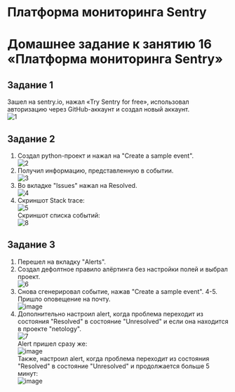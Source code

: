 # Платформа мониторинга Sentry
# Домашнее задание к занятию 16 «Платформа мониторинга Sentry»

## Задание 1
  Зашел на sentry.io, нажал «Try Sentry for free», использовал авторизацию через GitHub-аккаунт и создал новый аккаунт.  
  ![1](https://github.com/Adel-pro/Netology/assets/116494871/83870d52-fc92-42c0-86c6-248d3714b0b9)

## Задание 2
  1. Создал python-проект и нажал на "Create a sample event".  
     ![2](https://github.com/Adel-pro/Netology/assets/116494871/245a239c-c941-4e75-a9d1-951ea6817a7c)
  2. Получил информацию, представленную в событии.  
     ![3](https://github.com/Adel-pro/Netology/assets/116494871/69d4b2fb-2f5f-4605-a6ac-8748bcc72672)
  3. Во вкладке "Issues" нажал на Resolved.  
     ![4](https://github.com/Adel-pro/Netology/assets/116494871/1e33522a-36e5-4b40-9a0b-a5200ec58327)
  4. Скриншот Stack trace:  
     ![5](https://github.com/Adel-pro/Netology/assets/116494871/1d1f50bc-403b-4afe-b462-c88edda5039f)  
     Скриншот списка событий:  
     ![8](https://github.com/Adel-pro/Netology/assets/116494871/2cba899e-8662-4c11-8ebb-33562d62eb58)

## Задание 3
  1. Перешел на вкладку "Alerts".
  2. Создал дефолтное правило алёртинга без настройки полей и выбрал проект.  
     ![6](https://github.com/Adel-pro/Netology/assets/116494871/a532ee5b-741b-4577-a34a-d1cbce84b24a)
  3. Снова сгенерировал событие, нажав "Create a sample event".
  4-5. Пришло оповещение на почту.  
     ![image](https://github.com/Adel-pro/Netology/assets/116494871/c655cb54-a568-43a5-b48a-3e9888d372a7)
  6. Дополнительно настроил alert, когда проблема переходит из состояния "Resolved" в состояние "Unresolved" и если она находится в проекте "netology".  
     ![7](https://github.com/Adel-pro/Netology/assets/116494871/8f9c281c-7b37-41f9-9559-ce7da18d3e35)  
     Alert пришел сразу же:  
     ![image](https://github.com/Adel-pro/Netology/assets/116494871/0b09b7be-bb22-486b-9625-d96622f58633)  
     Также, настроил alert, когда проблема переходит из состояния "Resolved" в состояние "Unresolved" и продолжается больше 5 минут:  
     ![image](https://github.com/Adel-pro/Netology/assets/116494871/e44a68e9-b059-48fc-8747-97b1cd0db56a)
